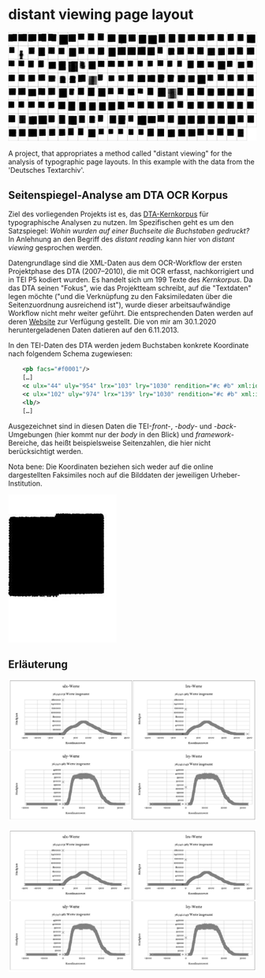 # distant viewing page layout

![distant viwing DTA Kernkorpus](Alle_Bilder_Montage.jpg)

A project, that appropriates a method called "distant viewing" for the analysis of typographic page layouts. In this example with the data from the 'Deutsches Textarchiv'.

## Seitenspiegel-Analyse am DTA OCR Korpus

Ziel des vorliegenden Projekts ist es, das [DTA-Kernkorpus](https://deutschestextarchiv.de) für typographische Analysen zu nutzen. Im Spezifischen geht es um den Satzspiegel: *Wohin wurden auf einer Buchseite die Buchstaben gedruckt?* In Anlehnung an den Begriff des *distant reading* kann hier von *distant viewing* gesprochen werden.

Datengrundlage sind die XML-Daten aus dem OCR-Workflow der ersten Projektphase des DTA (2007–2010), die mit OCR erfasst, nachkorrigiert und in TEI P5 kodiert wurden. Es handelt sich um 199 Texte des *Kernkorpus*. Da das DTA seinen "Fokus", wie das Projektteam schreibt, auf die "Textdaten" legen möchte ("und die Verknüpfung zu den Faksimiledaten über die Seitenzuordnung ausreichend ist"), wurde dieser arbeitsaufwändige Workflow nicht mehr weiter geführt. Die entsprechenden Daten werden auf deren [Website](https://deutschestextarchiv.de/download#ocr) zur Verfügung gestellt. Die von mir am 30.1.2020 heruntergeladenen Daten datieren auf den 6.11.2013.

In den TEI-Daten des DTA werden jedem Buchstaben konkrete Koordinate nach folgendem Schema zugewiesen:

```xml
	<pb facs="#f0001"/>
	[…]
	<c ulx="44" uly="954" lrx="103" lry="1030" rendition="#c #b" xml:id="c1">R</c>
	<c ulx="102" uly="974" lrx="139" lry="1030" rendition="#c #b" xml:id="c2">u</c>
    <lb/>
	[…]
```

Ausgezeichnet sind in diesen Daten die TEI-*front*-, -*body*- und -*back*-Umgebungen (hier kommt nur der *body* in den Blick) und *framework*-Bereiche, das heißt beispielsweise Seitenzahlen, die hier nicht berücksichtigt werden.

Nota bene: Die Koordinaten beziehen sich weder auf die online dargestellten Faksimiles noch auf die Bilddaten der jeweiligen Urheber-Institution.

![distant viwing DTA Kernkorpus](Alle_Bilder_Animation.gif)



## Erläuterung

![Auswertung, statistisch per grep](auswertunggrep.jpg)

![Auswertung, statistisch per grep](auswertunggrep.jpg)
